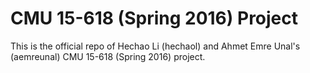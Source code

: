 # CMU 15-618 (Spring 2016) Project

This is the official repo of Hechao Li (hechaol) and Ahmet Emre Unal's (aemreunal) CMU 15-618 (Spring 2016) project.
